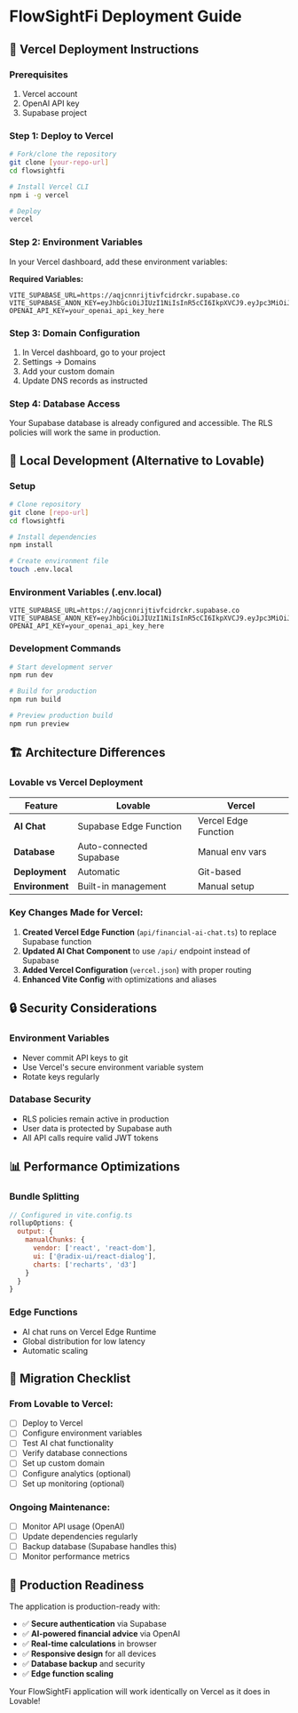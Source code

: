 # FlowSightFi Deployment Guide

## 🚀 Vercel Deployment Instructions

### Prerequisites
1. Vercel account
2. OpenAI API key
3. Supabase project

### Step 1: Deploy to Vercel
```bash
# Fork/clone the repository
git clone [your-repo-url]
cd flowsightfi

# Install Vercel CLI
npm i -g vercel

# Deploy
vercel
```

### Step 2: Environment Variables
In your Vercel dashboard, add these environment variables:

**Required Variables:**
```
VITE_SUPABASE_URL=https://aqjcnnrijtivfcidrckr.supabase.co
VITE_SUPABASE_ANON_KEY=eyJhbGciOiJIUzI1NiIsInR5cCI6IkpXVCJ9.eyJpc3MiOiJzdXBhYmFzZSIsInJlZiI6ImFxamNubnJpanRpdmZjaWRyY2tyIiwicm9sZSI6ImFub24iLCJpYXQiOjE3NTMzMDE3MTAsImV4cCI6MjA2ODg3NzcxMH0.iL1p9zZZrM4zvzqwQ5IqTUIqY6_MbssSbvsIMACuLoQ
OPENAI_API_KEY=your_openai_api_key_here
```

### Step 3: Domain Configuration
1. In Vercel dashboard, go to your project
2. Settings → Domains
3. Add your custom domain
4. Update DNS records as instructed

### Step 4: Database Access
Your Supabase database is already configured and accessible. The RLS policies will work the same in production.

## 🔧 Local Development (Alternative to Lovable)

### Setup
```bash
# Clone repository
git clone [repo-url]
cd flowsightfi

# Install dependencies
npm install

# Create environment file
touch .env.local
```

### Environment Variables (.env.local)
```
VITE_SUPABASE_URL=https://aqjcnnrijtivfcidrckr.supabase.co
VITE_SUPABASE_ANON_KEY=eyJhbGciOiJIUzI1NiIsInR5cCI6IkpXVCJ9.eyJpc3MiOiJzdXBhYmFzZSIsInJlZiI6ImFxamNubnJpanRpdmZjaWRyY2tyIiwicm9sZSI6ImFub24iLCJpYXQiOjE3NTMzMDE3MTAsImV4cCI6MjA2ODg3NzcxMH0.iL1p9zZZrM4zvzqwQ5IqTUIqY6_MbssSbvsIMACuLoQ
OPENAI_API_KEY=your_openai_api_key_here
```

### Development Commands
```bash
# Start development server
npm run dev

# Build for production
npm run build

# Preview production build
npm run preview
```

## 🏗️ Architecture Differences

### Lovable vs Vercel Deployment

| Feature | Lovable | Vercel |
|---------|---------|---------|
| **AI Chat** | Supabase Edge Function | Vercel Edge Function |
| **Database** | Auto-connected Supabase | Manual env vars |
| **Deployment** | Automatic | Git-based |
| **Environment** | Built-in management | Manual setup |

### Key Changes Made for Vercel:
1. **Created Vercel Edge Function** (`api/financial-ai-chat.ts`) to replace Supabase function
2. **Updated AI Chat Component** to use `/api/` endpoint instead of Supabase
3. **Added Vercel Configuration** (`vercel.json`) with proper routing
4. **Enhanced Vite Config** with optimizations and aliases

## 🔒 Security Considerations

### Environment Variables
- Never commit API keys to git
- Use Vercel's secure environment variable system
- Rotate keys regularly

### Database Security
- RLS policies remain active in production
- User data is protected by Supabase auth
- All API calls require valid JWT tokens

## 📊 Performance Optimizations

### Bundle Splitting
```javascript
// Configured in vite.config.ts
rollupOptions: {
  output: {
    manualChunks: {
      vendor: ['react', 'react-dom'],
      ui: ['@radix-ui/react-dialog'],
      charts: ['recharts', 'd3']
    }
  }
}
```

### Edge Functions
- AI chat runs on Vercel Edge Runtime
- Global distribution for low latency
- Automatic scaling

## 🚨 Migration Checklist

### From Lovable to Vercel:
- [ ] Deploy to Vercel
- [ ] Configure environment variables
- [ ] Test AI chat functionality
- [ ] Verify database connections
- [ ] Set up custom domain
- [ ] Configure analytics (optional)
- [ ] Set up monitoring (optional)

### Ongoing Maintenance:
- [ ] Monitor API usage (OpenAI)
- [ ] Update dependencies regularly
- [ ] Backup database (Supabase handles this)
- [ ] Monitor performance metrics

## 🎯 Production Readiness

The application is production-ready with:
- ✅ **Secure authentication** via Supabase
- ✅ **AI-powered financial advice** via OpenAI
- ✅ **Real-time calculations** in browser
- ✅ **Responsive design** for all devices
- ✅ **Database backup** and security
- ✅ **Edge function scaling**

Your FlowSightFi application will work identically on Vercel as it does in Lovable!